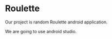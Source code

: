 # Roulette

Our project is random Roulette android application.

We are going to use android studio.



